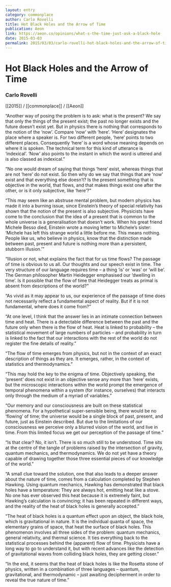 ```yaml
---
layout: entry
category: commonplace
author: Carlo Rovelli
title: Hot Black Holes and the Arrow of Time
publication: Aeon
link: https://aeon.co/opinions/what-s-the-time-just-ask-a-black-hole
date: 2015-03-03
permalink: 2015/03/03/carlo-rovelli-hot-black-holes-and-the-arrow-of-time
---
```


# Hot Black Holes and the Arrow of Time

### Carlo Rovelli

[[2015]] / [[commonplace]] / [[Aeon]]

“Another way of posing the problem is to ask: what is the present? We say that only the things of the present exist; the past no longer exists and the future doesn’t exist yet. But in physics there is nothing that corresponds to the notion of the ‘now’. Compare ‘now’ with ‘here’. ‘Here’ designates the place where a speaker is. For two different people, ‘here’ points to two different places. Consequently ‘here’ is a word whose meaning depends on where it is spoken. The technical term for this kind of utterance is ‘indexical’. ‘Now’ also points to the instant in which the word is uttered and is also classed as indexical.”

“No one would dream of saying that things ‘here’ exist, whereas things that are not ‘here’ do not exist. So then why do we say that things that are ‘now’ exist and that everything else doesn’t? Is the present something that is objective in the world, that flows, and that makes things exist one after the other, or is it only subjective, like ‘here’?”

“This may seem like an abstruse mental problem, but modern physics has made it into a burning issue, since Einstein’s theory of special relativity has shown that the notion of the present is also subjective. Physicists have come to the conclusion that the idea of a present that is common to the whole universe is a generalisation that doesn’t work. When his great friend Michele Besso died, Einstein wrote a moving letter to Michele’s sister: ‘Michele has left this strange world a little before me. This means nothing. People like us, who believe in physics, know that the distinction made between past, present and future is nothing more than a persistent, stubborn illusion.’”

“Illusion or not, what explains the fact that for us time flows? The passage of time is obvious to us all. Our thoughts and our speech exist in time. The very structure of our language requires time – a thing ‘is’ or ‘was’ or ‘will be’. The German philosopher Martin Heidegger emphasised our ‘dwelling in time’. Is it possible that the flow of time that Heidegger treats as primal is absent from descriptions of the world?”

“As vivid as it may appear to us, our experience of the passage of time does not necessarily reflect a fundamental aspect of reality. But if it is not fundamental, where does it come from?”

“At one level, I think that the answer lies in an intimate connection between time and heat. There is a detectable difference between the past and the future only when there is the flow of heat. Heat is linked to probability – the statistical movement of large numbers of particles – and probability in turn is linked to the fact that our interactions with the rest of the world do not register the fine details of reality.”

“The flow of time emerges from physics, but not in the context of an exact description of things as they are. It emerges, rather, in the context of statistics and thermodynamics.”

“This may hold the key to the enigma of time. Objectively speaking, the ‘present’ does not exist in an objective sense any more than ‘here’ exists, but the microscopic interactions within the world prompt the emergence of temporal phenomena within a system (for instance, ourselves) that interacts only through the medium of a myriad of variables.”

“Our memory and our consciousness are built on these statistical phenomena. For a hypothetical super-sensible being, there would be no ‘flowing’ of time; the universe would be a single block of past, present, and future, just as Einstein described. But due to the limitations of our consciousness we perceive only a blurred vision of the world, and live in time. From this limited focus we get our perception of the passage of time.”

“Is that clear? No, it isn’t. There is so much still to be understood. Time sits at the centre of the tangle of problems raised by the intersection of gravity, quantum mechanics, and thermodynamics. We do not yet have a theory capable of drawing together those three essential pieces of our knowledge of the world.”

“A small clue toward the solution, one that also leads to a deeper answer about the nature of time, comes from a calculation completed by Stephen Hawking. Using quantum mechanics, Hawking has demonstrated that black holes have a temperature: They are always hot, emitting heat like a stove. No one has ever observed this heat because it is extremely faint, but Hawking’s calculation is convincing; it has been repeated in different ways, and the reality of the heat of black holes is generally accepted.”

“The heat of black holes is a quantum effect upon an object, the black hole, which is gravitational in nature. It is the individual quanta of space, the elementary grains of space, that heat the surface of black holes. This phenomenon involves all three sides of the problem: quantum mechanics, general relativity, and thermal science. It ties everything back to the statistical processes behind the (apparent) flow of time. Physicists have a long way to go to understand it, but with recent advances like the detection of gravitational waves from colliding black holes, they are getting closer.”

“In the end, it seems that the heat of black holes is like the Rosetta stone of physics, written in a combination of three languages – quantum, gravitational, and thermodynamic – just awaiting decipherment in order to reveal the true nature of time.”

